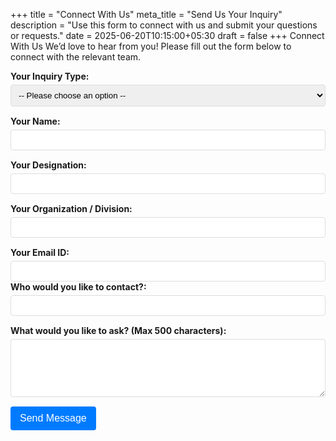 +++
title = "Connect With Us"
meta_title = "Send Us Your Inquiry"
description = "Use this form to connect with us and submit your questions or requests."
date = 2025-06-20T10:15:00+05:30
draft = false
+++
Connect With Us
We’d love to hear from you! Please fill out the form below to connect with the relevant team.
<form name="contact" method="POST" data-netlify="true" netlify-honeypot="bot-field" action="/thank-you/">
    <p class="hidden">
        <label>Don’t fill this out if you’re human: <input name="bot-field" /></label>
    </p>
    <div class="form-group">
        <label for="inquiryType">Your Inquiry Type:</label>
        <select id="inquiryType" name="inquiryType" required>
            <option value="">-- Please choose an option --</option>
            <option value="industry-msme-startup">Industry / MSME / Startup Collaboration</option>
            <option value="academia-research">Academia / Research Collaboration</option>
            <option value="general-inquiry">General Inquiry</option>
            <option value="other">Other</option>
        </select>
    </div>
    <div class="form-group">
        <label for="requesterName">Your Name:</label>
        <input type="text" id="requesterName" name="requesterName" required>
    </div>
    <div class="form-group">
        <label for="requesterDesignation">Your Designation:</label>
        <input type="text" id="requesterDesignation" name="requesterDesignation">
    </div>
    <div class="form-group">
        <label for="requesterDivision">Your Organization / Division:</label>
        <input type="text" id="requesterDivision" name="requesterDivision">
    </div>
    <div class="form-group">
        <label for="requesterEmail">Your Email ID:</label>
        <input type="email" id="requesterEmail" name="requesterEmail" required>
    <div class="form-group">
        <label for="contactPerson">Who would you like to contact?:</label>
        <input type="text" id="contactPerson" name="contactPerson">
    </div>
    <div class="form-group">
        <label for="message">What would you like to ask? (Max 500 characters):</label>
        <textarea id="message" name="message" rows="5" maxlength="500" required></textarea>
    </div>
    <div class="form-group">
        <button type="submit">Send Message</button>
    </div>
    <p>
    </p>
</form>

<style>
    /* Basic inline styling for demonstration. You should ideally put this in your theme's CSS */
    .form-group {
        margin-bottom: 15px;
    }
    .form-group label {
        display: block;
        margin-bottom: 5px;
        font-weight: bold;
    }
    .form-group input[type="text"],
    .form-group input[type="email"],
    .form-group select,
    .form-group textarea {
        width: 100%;
        padding: 8px;
        border: 1px solid #ddd;
        border-radius: 4px;
        box-sizing: border-box; /* Ensures padding doesn't increase width */
    }
    .form-group textarea {
        resize: vertical; /* Allow vertical resizing */
    }
    .form-group button {
        background-color: #007bff;
        color: white;
        padding: 10px 15px;
        border: none;
        border-radius: 4px;
        cursor: pointer;
        font-size: 16px;
    }
    .form-group button:hover {
        background-color: #0056b3;
    }
    .hidden {
        display: none;
    }
</style>

